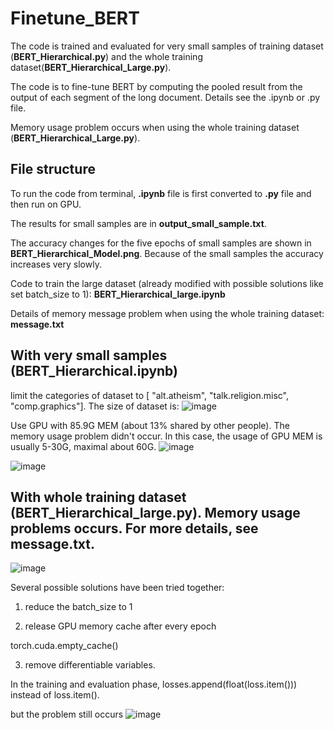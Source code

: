 # Finetune_BERT

The code is trained and evaluated for very small samples of training dataset (**BERT_Hierarchical.py**) and the whole training dataset(**BERT_Hierarchical_Large.py**). 

The code is to fine-tune BERT by computing the pooled result from the output of each segment of the long document. Details see the .ipynb or .py file.

Memory usage problem occurs when using the whole training dataset (**BERT_Hierarchical_Large.py**).

## File structure
To run the code from terminal, **.ipynb** file is first converted to **.py** file and then run on GPU.

The results for small samples are in **output_small_sample.txt**.

The accuracy changes for the five epochs of small samples are shown in **BERT_Hierarchical_Model.png**.
Because of the small samples the accuracy increases very slowly.

Code to train the large dataset (already modified with possible solutions like set batch_size to 1): **BERT_Hierarchical_large.ipynb**

Details of memory message problem when using the whole training dataset: **message.txt**

## With very small samples (BERT_Hierarchical.ipynb)

limit the categories of dataset to [ "alt.atheism", "talk.religion.misc", "comp.graphics"]. The size of dataset is:
![image](https://user-images.githubusercontent.com/49680463/169280045-6a1c16a9-7b35-443a-afe3-605e90d1391a.png)

Use GPU with 85.9G MEM (about 13% shared by other people). The memory usage problem didn't occur. 
In this case, the usage of GPU MEM is usually 5-30G, maximal about 60G. 
![image](https://user-images.githubusercontent.com/49680463/169284400-1cd421f2-8440-480a-abd1-f937ba986dc2.png)

![image](https://user-images.githubusercontent.com/49680463/169281181-9d26d960-4b16-437a-b237-4dae91d89488.png)

## With whole training dataset (BERT_Hierarchical_large.py). Memory usage problems occurs. For more details, see message.txt. 
![image](https://user-images.githubusercontent.com/49680463/169285661-5a3142aa-e1a5-4f38-a184-b2c8dba3b02d.png)

Several possible solutions have been tried together:
1. reduce the batch_size to 1

3. release GPU memory cache after every epoch

torch.cuda.empty_cache()

3. remove differentiable variables. 

In the training and evaluation phase, losses.append(float(loss.item())) instead of loss.item().

but the problem still occurs
![image](https://user-images.githubusercontent.com/49680463/169288024-b93de1f4-9351-4ab7-bb1a-046c1e4a7e3f.png)

